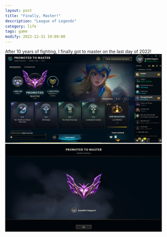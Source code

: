 ```yaml
---
layout: post
title: "Finally, Master!"
description: "League of Legends"
category: life
tags: game
modify: 2022-12-31 19:09:00
---
```

After 10 years of fighting, I finally got to master on the last day of 2022!
![raka rank 1](/assets/images/master1.png)
![raka rank 2](/assets/images/master2.png)